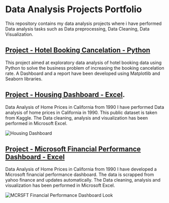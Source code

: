 # Data Analysis Projects Portfolio
This repository contains my data analysis projects where i have performed Data analysis tasks such as Data preprocessing, Data Cleaning, Data Visualization.

## [Project - Hotel Booking Cancelation - Python ](https://github.com/Mabrar92/Data-Analysis-Projects/blob/main/MSFT%20Financial%20Performance.xlsx)
This project aimed at exploratory data analysis of hotel booking data using Python to solve the business problem of increasing the booking cancelation rate. A Dashboard and a report have been developed using Matplotlib and Seaborn libraries.

## [Project - Housing Dashboard - Excel](https://github.com/Mabrar92/Data-Analysis-Projects/blob/main/Data%20Analysis%20of%20Home%20Prices%20in%20Cali%201990.xlsx).
Data Analysis of Home Prices in California from 1990
I have performed Data analysis of home prices in California in 1990. This public dataset is taken from Kaggle. The Data cleaning, analysis and visualization has been
performed in Microsoft Excel.

![Housing Dashboard](https://github.com/Mabrar92/Data-Analysis-Projects/assets/18236632/8f1e4aea-93a4-49a1-b543-e175adc43639)

## [Project  - Microsoft Financial Performance Dashboard - Excel](https://github.com/Mabrar92/Data-Analysis-Projects/blob/main/MSFT%20Financial%20Performance.xlsx)
Data Analysis of Home Prices in California from 1990
I have developed a Microsoft financial performance dashboard. The data is scrapped from yahoo finance and updates automatically. The Data cleaning, analysis and visualization has been performed in Microsoft Excel.


![MCRSFT Financial Performance Dashboard Look](https://github.com/Mabrar92/Data-Analysis-Projects/assets/18236632/0a2db20e-4aca-47c3-9531-57641e243cca)

